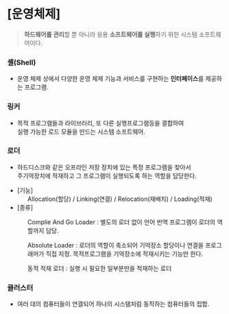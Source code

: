 # [운영체제]

> <b>하드웨어를 관리</b>할 뿐 아니라 응용 <b>소프트웨어를 실행</b>하기 위한 시스템 소프트웨어이다.

<h3>셸(Shell)</h3>

* 운영 체제 상에서 다양한 운영 체제 기능과 서비스를 구현하는 <b>인터페이스</b>를 제공하는 프로그램.

<h3>링커</h3>

* 목적 프로그램들과 라이브러리, 또 다른 실행프로그램등을 결합하여<br>
실행 가능한 로드 모듈을 만드는 시스템 소프트웨어.


<h3>로더</h3>

* 하드디스크와 같은 오프라인 저장 장치에 있는 특정 프로그램을 찾아서<br>
주기억장치에 적재하고 그 프로그램이 실행되도록 하는 역할을 담당한다.

<ul>
  <li>[기능]
    <ul>Allocation(할당) / Linking(연결) / Relocation(재배치) / Loading(적재)</ul>
  </li>
  <li>[종류]
    <ul><p>Complie And Go Loader : 별도의 로더 없이 언어 번역 프로그램이 로더의 역할까지 담당.</p>
        <p>Absolute Loader : 로더의 역할이 축소되어 기억장소 할당이나 연결을 프로그래머가 직접 지정. 목적프로그램을 기억장소에 적재시키는 기능만 한다.</p>
        동적 적재 로더 : 실행 시 필요한 일부분만을 적재하는 로더
    </ul>
  </li>
</ul>

<h3>클러스터</h3>

* 여러 대의 컴퓨터들이 연결되어 하나의 시스템처럼 동작하는 컴퓨터들의 집합.

